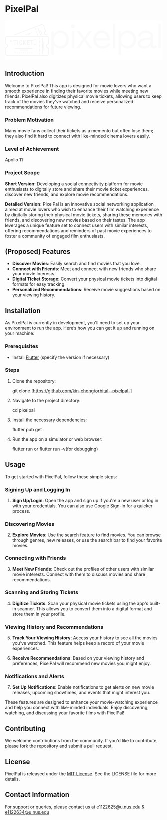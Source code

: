 # PixelPal 
![pixelpal](assets/images/logo.png)

## Introduction
Welcome to PixelPal! This app is designed for movie lovers who want a smooth experience in finding their favorite movies while meeting new friends. PixelPal also digitizes physical movie tickets, allowing users to keep track of the movies they've watched and receive personalized recommendations for future viewing.

### Problem Motivation
Many movie fans collect their tickets as a memento but often lose them; they also find it hard to connect with like-minded cinema lovers easily.

### Level of Achievement
Apollo 11

### Project Scope
**Short Version:**
Developing a social connectivity platform for movie enthusiasts to digitally store and share their movie ticket experiences, discover new friends, and explore movie recommendations.

**Detailed Version:**
PixelPal is an innovative social networking application aimed at movie lovers who wish to enhance their film watching experience by digitally storing their physical movie tickets, sharing these memories with friends, and discovering new movies based on their tastes. The app leverages a unique feature set to connect users with similar interests, offering recommendations and reminders of past movie experiences to foster a community of engaged film enthusiasts.

## (Proposed) Features
- **Discover Movies**: Easily search and find movies that you love.
- **Connect with Friends**: Meet and connect with new friends who share your movie interests.
- **Digital Ticket Storage**: Convert your physical movie tickets into digital formats for easy tracking.
- **Personalized Recommendations**: Receive movie suggestions based on your viewing history.

## Installation
As PixelPal is currently in development, you'll need to set up your environment to run the app. Here’s how you can get it up and running on your machine:

### Prerequisites
- Install [Flutter](https://flutter.dev/docs/get-started/install) (specify the version if necessary)

### Steps
1. Clone the repository:

    git clone [https://github.com/kin-chong/orbital--pixelpal-]

2. Navigate to the project directory:

    cd pixelpal

3. Install the necessary dependencies:

    flutter pub get

4. Run the app on a simulator or web browser:

    flutter run or flutter run -v(for debugging)

## Usage
To get started with PixelPal, follow these simple steps:

### Signing Up and Logging In
1. **Sign Up/Login**: Open the app and sign up if you're a new user or log in with your credentials. You can also use Google Sign-In for a quicker process.

### Discovering Movies
2. **Explore Movies**: Use the search feature to find movies. You can browse through genres, new releases, or use the search bar to find your favorite movies.

### Connecting with Friends
3. **Meet New Friends**: Check out the profiles of other users with similar movie interests. Connect with them to discuss movies and share recommendations.

### Scanning and Storing Tickets
4. **Digitize Tickets**: Scan your physical movie tickets using the app's built-in scanner. This allows you to convert them into a digital format and store them in your profile.

### Viewing History and Recommendations
5. **Track Your Viewing History**: Access your history to see all the movies you’ve watched. This feature helps keep a record of your movie experiences.

6. **Receive Recommendations**: Based on your viewing history and preferences, PixelPal will recommend new movies you might enjoy.

### Notifications and Alerts
7. **Set Up Notifications**: Enable notifications to get alerts on new movie releases, upcoming showtimes, and events that might interest you.

These features are designed to enhance your movie-watching experience and help you connect with like-minded individuals. Enjoy discovering, watching, and discussing your favorite films with PixelPal!

## Contributing
We welcome contributions from the community. If you'd like to contribute, please fork the repository and submit a pull request.

## License
PixelPal is released under the [MIT License](LICENSE.md). See the LICENSE file for more details.

## Contact Information
For support or queries, please contact us at e1122625@u.nus.edu & e1122634@u.nus.edu
